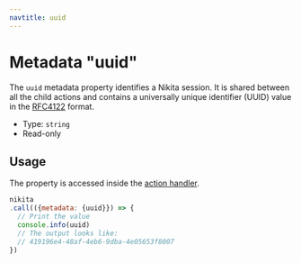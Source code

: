 ```yaml
---
navtitle: uuid
---
```


# Metadata "uuid"

The `uuid` metadata property identifies a Nikita session. It is shared between all the child actions and contains a universally unique identifier (UUID) value in the [RFC4122](https://www.ietf.org/rfc/rfc4122.txt) format.

* Type: `string`
* Read-only

## Usage

The property is accessed inside the [action handler](/current/action/handler).

```js
nikita
.call(({metadata: {uuid}}) => {
  // Print the value
  console.info(uuid)
  // The output looks like:
  // 419196e4-48af-4eb6-9dba-4e05653f8007
})
```
